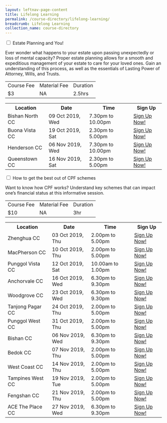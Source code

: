 ```yaml
---
layout: leftnav-page-content
title: Lifelong Learning
permalink: /course-directory/lifelong-learning/
breadcrumb: Lifelong Learning
collection_name: course-directory
---
```


<div class="courseAccordion">
	<div class="row">
	  <div class="col">
		<div class="tabs">
		  <div class="tab">
			<input type="checkbox" id="chck1">
			<label class="tab-label" for="chck1">Estate Planning and You!</label>
			<div class="tab-content">
				<p>Ever wonder what happens to your estate upon passing unexpectedly or loss of mental capacity? Proper estate planning allows for a smooth and expeditious management of your estate to care for your loved ones. Gain an understanding of this process, as well as the essentials of Lasting Power of Attorney, Wills, and Trusts.</p>
			  	<div class="tbl-wrap"><table class="tbl">
				  <tr>
					<td class="tbl-subhdr">Course Fee</td>
					<td class="tbl-subhdr">Material Fee</td>
					<td class="tbl-subhdr">Duration</td>
				  </tr>
				  <tr>
					<td class="tbl-conval">$3</td>
					<td class="tbl-conval">NA</td>
					<td class="tbl-conval">2.5hrs</td>
				  </tr>
				</table></div>
			</div>
        		<div class="tab-content">
			  	<div class="tbl-wrap"><table class="tbl">
				  <tr>
				    <th class="tbl-subhdr">Location</th>
				    <th class="tbl-subhdr">Date</th>
				    <th class="tbl-subhdr">Time</th>
				    <th class="tbl-subhdr">Sign Up</th>
				  </tr>
				  <tr>
				    <td class="tbl-conval">Bishan North CC</td>
				    <td class="tbl-conval">09 Oct 2019, Wed</td>
				    <td class="tbl-conval">7.30pm to 10.00pm</td>
				    <td class="tbl-conval"><a href="https://www.onepa.sg/class/details/c026725365" target="_blank">Sign Up Now!</a></td>
				  </tr>
				  <tr>
				    <td class="tbl-conval">Buona Vista CC</td>
				    <td class="tbl-conval">19 Oct 2019, Sat</td>
				    <td class="tbl-conval">2.30pm to 5.00pm</td>
				    <td class="tbl-conval"><a href="https://www.onepa.sg/class/details/c026725318" target="_blank">Sign Up Now!</a></td>
				  </tr>
				  <tr>
				    <td class="tbl-conval">Henderson CC</td>
				    <td class="tbl-conval">06 Nov 2019, Wed</td>
				    <td class="tbl-conval">7.30pm to 10.00pm</td>
				    <td class="tbl-conval"><a href="https://www.onepa.sg/class/details/c026725613" target="_blank">Sign Up Now!</a></td>
				  </tr>
				  <tr>
				    <td class="tbl-conval">Queenstown CC</td>
				    <td class="tbl-conval">16 Nov 2019, Sat</td>
				    <td class="tbl-conval">2.30pm to 5.00pm</td>
				    <td class="tbl-conval"><a href="https://www.onepa.sg/class/details/c026725457" target="_blank">Sign Up Now!</a></td>
				  </tr>
				</table></div>
			</div>
		  </div>
		  <div class="tab">
			<input type="checkbox" id="chck2">
			<label class="tab-label" for="chck2">How to get the best out of CPF schemes</label>
			<div class="tab-content">
				<p>Want to know how CPF works? Understand key schemes that can impact one’s financial status at this informative session.</p>
			  	<div class="tbl-wrap"><table class="tbl">
				  <tr>
					<td class="tbl-subhdr">Course Fee</td>
					<td class="tbl-subhdr">Material Fee</td>
					<td class="tbl-subhdr">Duration</td>
				  </tr>
				  <tr>
					<td class="tbl-conval">$10</td>
					<td class="tbl-conval">NA</td>
					<td class="tbl-conval">3hr</td>
				  </tr>
				</table></div>
			</div>
        		<div class="tab-content">
			  	<div class="tbl-wrap"><table class="tbl">
				  <tr>
				    <th class="tbl-subhdr">Location</th>
				    <th class="tbl-subhdr">Date</th>
				    <th class="tbl-subhdr">Time</th>
				    <th class="tbl-subhdr">Sign Up</th>
				  </tr>
				  <tr>
				    <td class="tbl-conval">Zhenghua CC</td>
				    <td class="tbl-conval">03 Oct 2019, Thu</td>
				    <td class="tbl-conval">2.00pm to 5.00pm</td>
				    <td class="tbl-conval"><a href="https://www.onepa.sg/class/details/c026727664" target="_blank">Sign Up Now!</a></td>
				  </tr>
				  <tr>
				    <td class="tbl-conval">MacPherson CC</td>
				    <td class="tbl-conval">10 Oct 2019, Thu</td>
				    <td class="tbl-conval">2.00pm to 5.00pm</td>
				    <td class="tbl-conval"><a href="https://www.onepa.sg/class/details/c026726467" target="_blank">Sign Up Now!</a></td>
				  </tr>
				  <tr>
				    <td class="tbl-conval">Punggol Vista CC</td>
				    <td class="tbl-conval">12 Oct 2019, Sat</td>
				    <td class="tbl-conval">10.00am to 1.00pm</td>
				    <td class="tbl-conval"><a href="https://www.onepa.sg/class/details/c026728288" target="_blank">Sign Up Now!</a></td>
				  </tr>
				  <tr>
				    <td class="tbl-conval">Anchorvale CC</td>
				    <td class="tbl-conval">16 Oct 2019, Wed</td>
				    <td class="tbl-conval">6.30pm to 9.30pm</td>
				    <td class="tbl-conval"><a href="https://www.onepa.sg/class/details/c026725617" target="_blank">Sign Up Now!</a></td>
				  </tr>
				  <tr>
				    <td class="tbl-conval">Woodgrove CC</td>
				    <td class="tbl-conval">23 Oct 2019, Wed</td>
				    <td class="tbl-conval">6.30pm to 9.30pm</td>
				    <td class="tbl-conval"><a href="https://www.onepa.sg/class/details/c026727783" target="_blank">Sign Up Now!</a></td>
				  </tr>
				  <tr>
				    <td class="tbl-conval">Tanjong Pagar CC</td>
				    <td class="tbl-conval">24 Oct 2019, Thu</td>
				    <td class="tbl-conval">2.00pm to 5.00pm</td>
				    <td class="tbl-conval"><a href="https://www.onepa.sg/class/details/c026725369" target="_blank">Sign Up Now!</a></td>
				  </tr>
				  <tr>
				    <td class="tbl-conval">Punggol West CC</td>
				    <td class="tbl-conval">31 Oct 2019, Thu</td>
				    <td class="tbl-conval">2.00pm to 5.00pm</td>
				    <td class="tbl-conval"><a href="https://www.onepa.sg/class/details/c026726540" target="_blank">Sign Up Now!</a></td>
				  </tr>
				  <tr>
				    <td class="tbl-conval">Bishan CC</td>
				    <td class="tbl-conval">06 Nov 2019, Wed</td>
				    <td class="tbl-conval">6.30pm to 9.30pm</td>
				    <td class="tbl-conval"><a href="https://www.onepa.sg/class/details/c026725336" target="_blank">Sign Up Now!</a></td>
				  </tr>
				  <tr>
				    <td class="tbl-conval">Bedok CC</td>
				    <td class="tbl-conval">07 Nov 2019, Thu</td>
				    <td class="tbl-conval">2.00pm to 5.00pm</td>
				    <td class="tbl-conval"><a href="https://www.onepa.sg/class/details/c026729480" target="_blank">Sign Up Now!</a></td>
				  </tr>
				  <tr>
				    <td class="tbl-conval">West Coast CC</td>
				    <td class="tbl-conval">14 Nov 2019, Thu</td>
				    <td class="tbl-conval">2.00pm to 5.00pm</td>
				    <td class="tbl-conval"><a href="https://www.onepa.sg/class/details/c026734741" target="_blank">Sign Up Now!</a></td>
				  </tr>
				  <tr>
				    <td class="tbl-conval">Tampines West CC</td>
				    <td class="tbl-conval">19 Nov 2019, Tue</td>
				    <td class="tbl-conval">2.00pm to 5.00pm</td>
				    <td class="tbl-conval"><a href="https://www.onepa.sg/class/details/c026726532" target="_blank">Sign Up Now!</a></td>
				  </tr>
				  <tr>
				    <td class="tbl-conval">Fengshan CC</td>
				    <td class="tbl-conval">21 Nov 2019, Thu</td>
				    <td class="tbl-conval">2.00pm to 5.00pm</td>
				    <td class="tbl-conval"><a href="https://www.onepa.sg/class/details/c026726453" target="_blank">Sign Up Now!</a></td>
				  </tr>
				  <tr>
				    <td class="tbl-conval">ACE The Place CC</td>
				    <td class="tbl-conval">27 Nov 2019, Wed</td>
				    <td class="tbl-conval">6.30pm to 9.30pm</td>
				    <td class="tbl-conval"><a href="https://www.onepa.sg/class/details/c026734673" target="_blank">Sign Up Now!</a></td>
				  </tr>
				</table></div>
			</div>
		  </div>
		</div>
	  </div>	  
	</div>
  </div>
